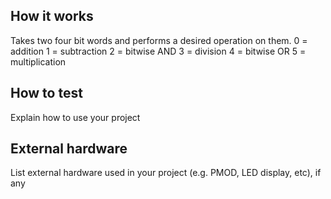 <!---

This file is used to generate your project datasheet. Please fill in the information below and delete any unused
sections.

You can also include images in this folder and reference them in the markdown. Each image must be less than
512 kb in size, and the combined size of all images must be less than 1 MB.
-->

## How it works

Takes two four bit words and performs a desired operation on them.
0 = addition
1 = subtraction
2 = bitwise AND
3 = division
4 = bitwise OR
5 = multiplication

## How to test

Explain how to use your project

## External hardware

List external hardware used in your project (e.g. PMOD, LED display, etc), if any
